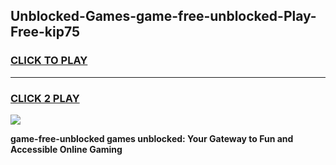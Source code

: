 
## Unblocked-Games-game-free-unblocked-Play-Free-kip75
<h3>
<a href="https://premium76.site?title=game-free-unblocked&ref=23A">CLICK TO PLAY</a></h3>
<hr>

<h3>
<a href="https://premium76.site?title=game-free-unblocked&ref=23A">CLICK 2 PLAY</a>
  
</h3>

<a href="https://premium76.site?title=game-free-unblocked&ref=23A"><img src="https://clearcache.store/games.png"></a>


**game-free-unblocked games unblocked: Your Gateway to Fun and Accessible Online Gaming**
